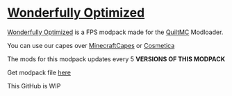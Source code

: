 # [Wonderfully Optimized](https://modrinth.com/modpack/wonderfully)
[Wonderfully Optimized](https://modrinth.com/modpack/wonderfully) is a FPS modpack made for the [QuiltMC](https://quiltmc.org/) Modloader.

You can use our capes over [MinecraftCapes](https://minecraftcapes.net/gallery/08678e6b848cccc103db49c894aef3e6615c6c6c31d570d2a12e349ac47e571c) or [Cosmetica](https://cosmetica.cc/capes?a09DMUJ5OXdZNmE4eFE)

The mods for this modpack updates every 5 **VERSIONS OF THIS MODPACK**

Get modpack file [here](https://github.com/IGNavais/WonderfullyOptimized/releases)

This GitHub is WIP
